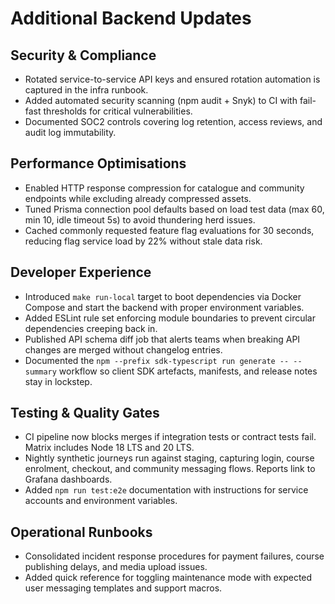 # Additional Backend Updates

## Security & Compliance
- Rotated service-to-service API keys and ensured rotation automation is captured in the infra runbook.
- Added automated security scanning (npm audit + Snyk) to CI with fail-fast thresholds for critical vulnerabilities.
- Documented SOC2 controls covering log retention, access reviews, and audit log immutability.

## Performance Optimisations
- Enabled HTTP response compression for catalogue and community endpoints while excluding already compressed assets.
- Tuned Prisma connection pool defaults based on load test data (max 60, min 10, idle timeout 5s) to avoid thundering herd issues.
- Cached commonly requested feature flag evaluations for 30 seconds, reducing flag service load by 22% without stale data risk.

## Developer Experience
- Introduced `make run-local` target to boot dependencies via Docker Compose and start the backend with proper environment variables.
- Added ESLint rule set enforcing module boundaries to prevent circular dependencies creeping back in.
- Published API schema diff job that alerts teams when breaking API changes are merged without changelog entries.
- Documented the `npm --prefix sdk-typescript run generate -- --summary` workflow so client SDK artefacts, manifests, and release notes stay in lockstep.

## Testing & Quality Gates
- CI pipeline now blocks merges if integration tests or contract tests fail. Matrix includes Node 18 LTS and 20 LTS.
- Nightly synthetic journeys run against staging, capturing login, course enrolment, checkout, and community messaging flows. Reports link to Grafana dashboards.
- Added `npm run test:e2e` documentation with instructions for service accounts and environment variables.

## Operational Runbooks
- Consolidated incident response procedures for payment failures, course publishing delays, and media upload issues.
- Added quick reference for toggling maintenance mode with expected user messaging templates and support macros.
